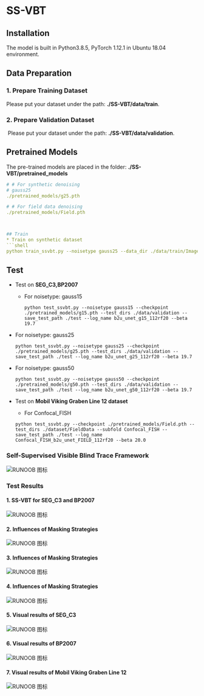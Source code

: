 # SS-VBT


## Installation
The model is built in Python3.8.5, PyTorch 1.12.1 in Ubuntu 18.04 environment.

## Data Preparation

### 1. Prepare Training Dataset

Please put your dataset under the path: **./SS-VBT/data/train**.


### 2. Prepare Validation Dataset

​	Please put your dataset under the path: **./SS-VBT/data/validation**.

## Pretrained Models

The pre-trained models are placed in the folder: **./SS-VBT/pretrained_models**

```yaml
# # For synthetic denoising
# gauss25
./pretrained_models/g25.pth

# # For field data denoising
./pretrained_models/Field.pth



## Train
* Train on synthetic dataset
```shell
python train_ssvbt.py --noisetype gauss25 --data_dir ./data/train/Imagenet_val --val_dirs ./data/validation --save_model_path ../experiments/results --log_name b2u_unet_gauss25_112rf20 --Lambda1 1.0 --Lambda2 2.0 --increase_ratio 20.0
```
## Test

* Test on **SEG_C3,BP2007**

  * For noisetype: gauss15

    ```shell
    python test_ssvbt.py --noisetype gauss15 --checkpoint ./pretrained_models/g15.pth --test_dirs ./data/validation --save_test_path ./test --log_name b2u_unet_g15_112rf20 --beta 19.7
    ```
 * For noisetype: gauss25

    ```shell
    python test_ssvbt.py --noisetype gauss25 --checkpoint ./pretrained_models/g25.pth --test_dirs ./data/validation --save_test_path ./test --log_name b2u_unet_g25_112rf20 --beta 19.7
    ```
* For noisetype: gauss50

    ```shell
    python test_ssvbt.py --noisetype gauss50 --checkpoint ./pretrained_models/g50.pth --test_dirs ./data/validation --save_test_path ./test --log_name b2u_unet_g50_112rf20 --beta 19.7
    ```

* Test on **Mobil Viking Graben Line 12 dataset**

  *  For Confocal_FISH

    ```shell
    python test_ssvbt.py --checkpoint ./pretrained_models/Field.pth --test_dirs ./dataset/FieldData --subfold Confocal_FISH --save_test_path ./test --log_name Confocal_FISH_b2u_unet_FIELD_112rf20 --beta 20.0
    ```
### Self-Supervised Visible Blind Trace Framework
![RUNOOB 图标](./networkandresult/1.png)

### Test Results
#### 1. SS-VBT for SEG_C3 and BP2007
![RUNOOB 图标](./networkandresult/2BSD.png)

#### 2. Influences of Masking Strategies
![RUNOOB 图标](./networkandresult/12.png)

#### 3. Influences of Masking Strategies
![RUNOOB 图标](./networkandresult/12.png)

#### 4. Influences of Masking Strategies
![RUNOOB 图标](./networkandresult/12.png)

#### 5. Visual results of SEG_C3
![RUNOOB 图标](./networkandresult/9gray.png)

#### 6. Visual results of BP2007
![RUNOOB 图标](./networkandresult/10gray.png)

#### 7. Visual results of Mobil Viking Graben Line 12
![RUNOOB 图标](./networkandresult/11.png)



 
